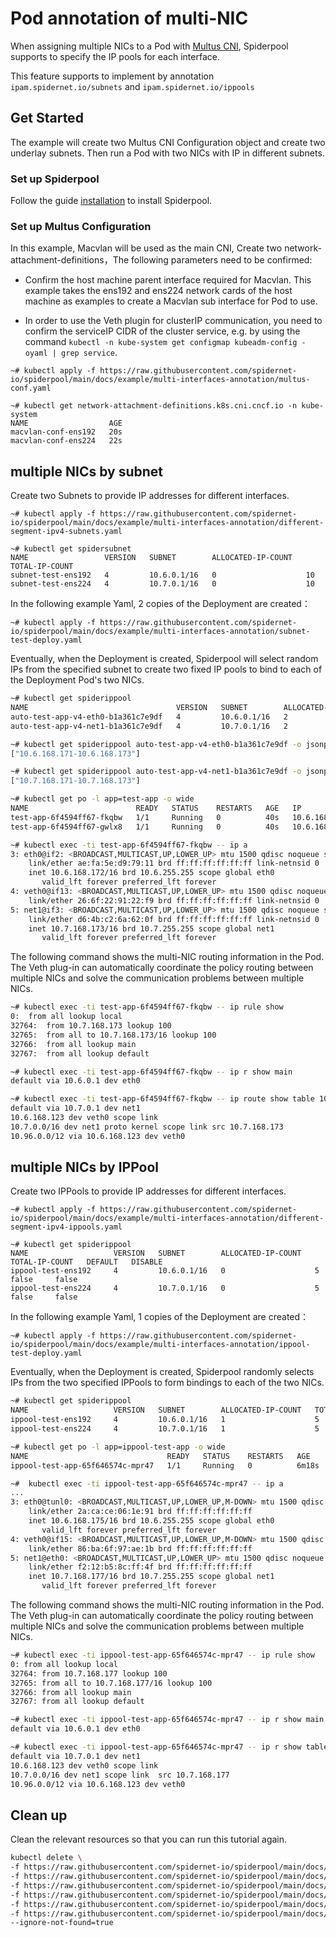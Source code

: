 # Pod annotation of multi-NIC

When assigning multiple NICs to a Pod with [Multus CNI](https://github.com/k8snetworkplumbingwg/multus-cni), Spiderpool supports to specify the IP pools for each interface.

This feature supports to implement by annotation `ipam.spidernet.io/subnets` and `ipam.spidernet.io/ippools`

## Get Started

The example will create two Multus CNI Configuration object and create two underlay subnets.
Then run a Pod with two NICs with IP in different subnets.

### Set up Spiderpool

Follow the guide [installation](https://github.com/spidernet-io/spiderpool/blob/main/docs/usage/get-started-macvlan.md) to install Spiderpool.

### Set up Multus Configuration

In this example, Macvlan will be used as the main CNI, Create two network-attachment-definitions，The following parameters need to be confirmed:

* Confirm the host machine parent interface required for Macvlan. This example takes the ens192 and ens224 network cards of the host machine as examples to create a Macvlan sub interface for Pod to use.

* In order to use the Veth plugin for clusterIP communication, you need to confirm the serviceIP CIDR of the cluster service, e.g. by using the command `kubectl -n kube-system get configmap kubeadm-config -oyaml | grep service`.

```shell
~# kubectl apply -f https://raw.githubusercontent.com/spidernet-io/spiderpool/main/docs/example/multi-interfaces-annotation/multus-conf.yaml

~# kubectl get network-attachment-definitions.k8s.cni.cncf.io -n kube-system
NAME                  AGE
macvlan-conf-ens192   20s
macvlan-conf-ens224   22s
```

## multiple NICs by subnet

Create two Subnets to provide IP addresses for different interfaces.

```shell
~# kubectl apply -f https://raw.githubusercontent.com/spidernet-io/spiderpool/main/docs/example/multi-interfaces-annotation/different-segment-ipv4-subnets.yaml

~# kubectl get spidersubnet
NAME                 VERSION   SUBNET        ALLOCATED-IP-COUNT   TOTAL-IP-COUNT
subnet-test-ens192   4         10.6.0.1/16   0                    10
subnet-test-ens224   4         10.7.0.1/16   0                    10
```

In the following example Yaml, 2 copies of the Deployment are created：

```shell
~# kubectl apply -f https://raw.githubusercontent.com/spidernet-io/spiderpool/main/docs/example/multi-interfaces-annotation/subnet-test-deploy.yaml
```

Eventually, when the Deployment is created, Spiderpool will select random IPs from the specified subnet to create two fixed IP pools to bind to each of the Deployment Pod's two NICs.

```bash
~# kubectl get spiderippool
NAME                                 VERSION   SUBNET        ALLOCATED-IP-COUNT   TOTAL-IP-COUNT   DEFAULT   DISABLE
auto-test-app-v4-eth0-b1a361c7e9df   4         10.6.0.1/16   2                    3                false     false
auto-test-app-v4-net1-b1a361c7e9df   4         10.7.0.1/16   2                    3                false     false

~# kubectl get spiderippool auto-test-app-v4-eth0-b1a361c7e9df -o jsonpath='{.spec.ips}'
["10.6.168.171-10.6.168.173"]

~# kubectl get spiderippool auto-test-app-v4-net1-b1a361c7e9df -o jsonpath='{.spec.ips}'
["10.7.168.171-10.7.168.173"]

~# kubectl get po -l app=test-app -o wide
NAME                        READY   STATUS    RESTARTS   AGE   IP             NODE    NOMINATED NODE   READINESS GATES
test-app-6f4594ff67-fkqbw   1/1     Running   0          40s   10.6.168.172   node2   <none>           <none>
test-app-6f4594ff67-gwlx8   1/1     Running   0          40s   10.6.168.173   node1   <none>           <none>

~# kubectl exec -ti test-app-6f4594ff67-fkqbw -- ip a
3: eth0@if2: <BROADCAST,MULTICAST,UP,LOWER_UP> mtu 1500 qdisc noqueue state UP group default
    link/ether ae:fa:5e:d9:79:11 brd ff:ff:ff:ff:ff:ff link-netnsid 0
    inet 10.6.168.172/16 brd 10.6.255.255 scope global eth0
       valid_lft forever preferred_lft forever
4: veth0@if13: <BROADCAST,MULTICAST,UP,LOWER_UP> mtu 1500 qdisc noqueue state UP group default
    link/ether 26:6f:22:91:22:f9 brd ff:ff:ff:ff:ff:ff link-netnsid 0
5: net1@if3: <BROADCAST,MULTICAST,UP,LOWER_UP> mtu 1500 qdisc noqueue state UP group default
    link/ether d6:4b:c2:6a:62:0f brd ff:ff:ff:ff:ff:ff link-netnsid 0
    inet 10.7.168.173/16 brd 10.7.255.255 scope global net1
       valid_lft forever preferred_lft forever
```

The following command shows the multi-NIC routing information in the Pod. The Veth plug-in can automatically coordinate the policy routing between multiple NICs and solve the communication problems between multiple NICs.

```bash
~# kubectl exec -ti test-app-6f4594ff67-fkqbw -- ip rule show
0:  from all lookup local
32764:  from 10.7.168.173 lookup 100
32765:  from all to 10.7.168.173/16 lookup 100
32766:  from all lookup main
32767:  from all lookup default

~# kubectl exec -ti test-app-6f4594ff67-fkqbw -- ip r show main
default via 10.6.0.1 dev eth0

~# kubectl exec -ti test-app-6f4594ff67-fkqbw -- ip route show table 100
default via 10.7.0.1 dev net1
10.6.168.123 dev veth0 scope link
10.7.0.0/16 dev net1 proto kernel scope link src 10.7.168.173
10.96.0.0/12 via 10.6.168.123 dev veth0
```

## multiple NICs by IPPool

Create two IPPools to provide IP addresses for different interfaces.

```shell
~# kubectl apply -f https://raw.githubusercontent.com/spidernet-io/spiderpool/main/docs/example/multi-interfaces-annotation/different-segment-ipv4-ippools.yaml

~# kubectl get spiderippool
NAME                   VERSION   SUBNET        ALLOCATED-IP-COUNT   TOTAL-IP-COUNT   DEFAULT   DISABLE
ippool-test-ens192     4         10.6.0.1/16   0                    5                false     false
ippool-test-ens224     4         10.7.0.1/16   0                    5                false     false
```

In the following example Yaml, 1 copies of the Deployment are created：

```shell
~# kubectl apply -f https://raw.githubusercontent.com/spidernet-io/spiderpool/main/docs/example/multi-interfaces-annotation/ippool-test-deploy.yaml
```

Eventually, when the Deployment is created, Spiderpool randomly selects IPs from the two specified IPPools to form bindings to each of the two NICs.

```bash
~# kubectl get spiderippool
NAME                   VERSION   SUBNET        ALLOCATED-IP-COUNT   TOTAL-IP-COUNT   DEFAULT   DISABLE
ippool-test-ens192     4         10.6.0.1/16   1                    5                false     false
ippool-test-ens224     4         10.7.0.1/16   1                    5                false     false

~# kubectl get po -l app=ippool-test-app -o wide
NAME                               READY   STATUS    RESTARTS   AGE     IP             NODE    NOMINATED NODE   READINESS GATES
ippool-test-app-65f646574c-mpr47   1/1     Running   0          6m18s   10.6.168.175   node2   <none>           <none>

~#  kubectl exec -ti ippool-test-app-65f646574c-mpr47 -- ip a
...
3: eth0@tunl0: <BROADCAST,MULTICAST,UP,LOWER_UP,M-DOWN> mtu 1500 qdisc noqueue
    link/ether 2a:ca:ce:06:1e:91 brd ff:ff:ff:ff:ff:ff
    inet 10.6.168.175/16 brd 10.6.255.255 scope global eth0
       valid_lft forever preferred_lft forever
4: veth0@if15: <BROADCAST,MULTICAST,UP,LOWER_UP,M-DOWN> mtu 1500 qdisc noqueue
    link/ether 86:ba:6f:97:ae:1b brd ff:ff:ff:ff:ff:ff
5: net1@eth0: <BROADCAST,MULTICAST,UP,LOWER_UP> mtu 1500 qdisc noqueue
    link/ether f2:12:b5:8c:ff:4f brd ff:ff:ff:ff:ff:ff
    inet 10.7.168.177/16 brd 10.7.255.255 scope global net1
       valid_lft forever preferred_lft forever
```

The following command shows the multi-NIC routing information in the Pod. The Veth plug-in can automatically coordinate the policy routing between multiple NICs and solve the communication problems between multiple NICs.

```bash
~# kubectl exec -ti ippool-test-app-65f646574c-mpr47 -- ip rule show
0: from all lookup local
32764: from 10.7.168.177 lookup 100
32765: from all to 10.7.168.177/16 lookup 100
32766: from all lookup main
32767: from all lookup default

~# kubectl exec -ti ippool-test-app-65f646574c-mpr47 -- ip r show main
default via 10.6.0.1 dev eth0

~# kubectl exec -ti ippool-test-app-65f646574c-mpr47 -- ip r show table 100
default via 10.7.0.1 dev net1
10.6.168.123 dev veth0 scope link
10.7.0.0/16 dev net1 scope link  src 10.7.168.177
10.96.0.0/12 via 10.6.168.123 dev veth0
```

## Clean up

Clean the relevant resources so that you can run this tutorial again.

```bash
kubectl delete \
-f https://raw.githubusercontent.com/spidernet-io/spiderpool/main/docs/example/multi-interfaces-annotation/multus-conf.yaml \
-f https://raw.githubusercontent.com/spidernet-io/spiderpool/main/docs/example/multi-interfaces-annotation/different-segment-ipv4-subnets.yaml \
-f https://raw.githubusercontent.com/spidernet-io/spiderpool/main/docs/example/multi-interfaces-annotation/subnet-test-deploy.yaml \
-f https://raw.githubusercontent.com/spidernet-io/spiderpool/main/docs/example/multi-interfaces-annotation/different-segment-ipv4-ippools.yaml \
-f https://raw.githubusercontent.com/spidernet-io/spiderpool/main/docs/example/basic/custom-dual-ippool-deploy.yaml \
-f https://raw.githubusercontent.com/spidernet-io/spiderpool/main/docs/example/multi-interfaces-annotation/ippool-test-deploy.yaml \
--ignore-not-found=true
```
